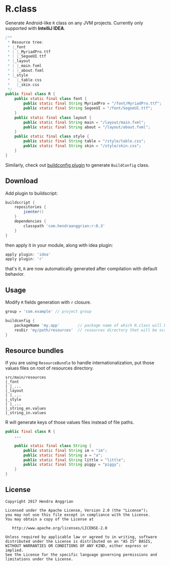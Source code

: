 R.class
=======
Generate Android-like `R` class on any JVM projects.
Currently only supported with <b>IntelliJ IDEA</b>.

```java
/**
 * Resource tree:
 * |_font
 * | |_MyriadPro.ttf
 * | |_SegoeUI.ttf
 * |_layout
 * | |_main.fxml
 * | |_about.fxml
 * |_style
 *   |_table.css
 *   |_skin.css
 */
public final class R {
    public static final class font {
        public static final String MyriadPro = "/font/MyriadPro.ttf";
        public static final String SegoeUI = "/font/SegoeUI.ttf";
    }
    public static final class layout {
        public static final String main = "/layout/main.fxml";
        public static final String about = "/layout/about.fxml";
    }
    public static final class style {
        public static final String table = "/style/table.css";
        public static final String skin = "/style/skin.css";
    }
}
```

Similarly, check out [buildconfig plugin][buildconfig] to generate `BuildConfig` class.

Download
--------
Add plugin to buildscript:

```gradle
buildscript {
    repositories {
        jcenter()
    }
    dependencies {
        classpath 'com.hendraanggrian:r:0.3'
    }
}
```

then apply it in your module, along with idea plugin:

```gradle
apply plugin: 'idea'
apply plugin: 'r'
```

that's it, `R` are now automatically generated after compilation with default behavior.

Usage
-----
Modify `R` fields generation with `r` closure.

```gradle
group = 'com.example' // project group

buildconfig {
    packageName 'my.app'        // package name of which R.class will be generated to, default is project group
    resDir 'my/path/resources'  // resources directory that will be scanned, default is "src/main/resources"
}
```

Resource bundles
----------------
If you are using `ResourceBundle` to handle internationalization, put those values files on root of resources directory.

```
src/main/resources
|_font
| |_...
|_layout
| |_...
|_style
| |_...
|_string_en.values
|_string_in.values
```

R will generate keys of those values files instead of file paths.

```java
public final class R {
    ...
    
    public static final class String {
        public static final String im = "im";
        public static final String a = "a";
        public static final String little = "little";
        public static final String piggy = "piggy";
    }
}
```

License
-------
    Copyright 2017 Hendra Anggrian

    Licensed under the Apache License, Version 2.0 (the "License");
    you may not use this file except in compliance with the License.
    You may obtain a copy of the License at

       http://www.apache.org/licenses/LICENSE-2.0

    Unless required by applicable law or agreed to in writing, software
    distributed under the License is distributed on an "AS IS" BASIS,
    WITHOUT WARRANTIES OR CONDITIONS OF ANY KIND, either express or implied.
    See the License for the specific language governing permissions and
    limitations under the License.

[buildconfig]: https://github.com/hendraanggrian/buildconfig